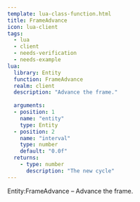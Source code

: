 ```yaml
---
template: lua-class-function.html
title: FrameAdvance
icon: lua-client
tags:
  - lua
  - client
  - needs-verification
  - needs-example
lua:
  library: Entity
  function: FrameAdvance
  realm: client
  description: "Advance the frame."
  
  arguments:
  - position: 1
    name: "entity"
    type: Entity
  - position: 2
    name: "interval"
    type: number
    default: "0.0f"
  returns:
    - type: number
      description: "The new cycle"
---
```


<div class="lua__search__keywords">
Entity:FrameAdvance &#x2013; Advance the frame.
</div>
